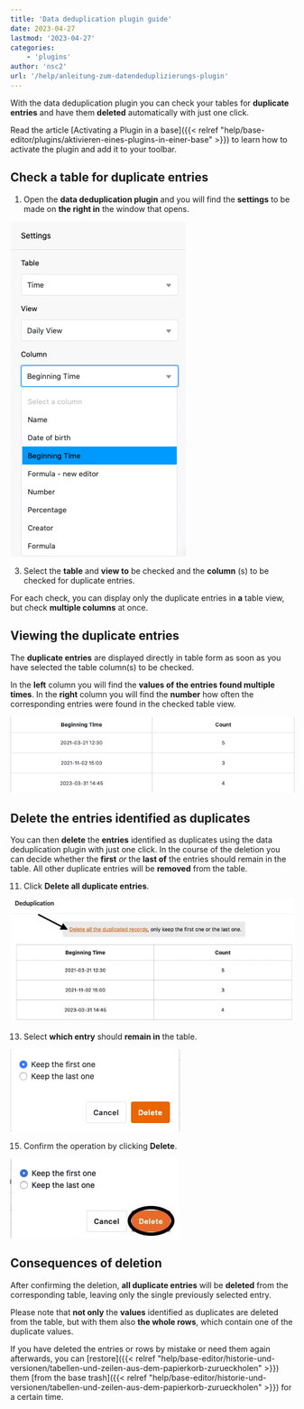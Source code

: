 ```yaml
---
title: 'Data deduplication plugin guide'
date: 2023-04-27
lastmod: '2023-04-27'
categories:
    - 'plugins'
author: 'nsc2'
url: '/help/anleitung-zum-datendeduplizierungs-plugin'
---
```


With the data deduplication plugin you can check your tables for **duplicate entries** and have them **deleted** automatically with just one click.

Read the article [Activating a Plugin in a base]({{< relref "help/base-editor/plugins/aktivieren-eines-plugins-in-einer-base" >}}) to learn how to activate the plugin and add it to your toolbar.

## Check a table for duplicate entries

1. Open the **data deduplication plugin** and you will find the **settings** to be made on **the right in** the window that opens.

![Selection of the table, table view and table columns to be checked for duplicate entries ](images/select-data-to-get-checked-on-double-entries.png)

3. Select the **table** and **view to** be checked and the **column** (s) to be checked for duplicate entries.

For each check, you can display only the duplicate entries in **a** table view, but check **multiple columns** at once.

## Viewing the duplicate entries

The **duplicate entries** are displayed directly in table form as soon as you have selected the table column(s) to be checked.

In the **left** column you will find the **values of the entries found multiple times**. In the **right** column you will find the **number** how often the corresponding entries were found in the checked table view.

![Duplicate entries identified in the defined table column using the data deduplication plugin](images/detected-double-entries-in-table.png)

## Delete the entries identified as duplicates

You can then **delete** the **entries** identified as duplicates using the data deduplication plugin with just one click. In the course of the deletion you can decide whether the **first** _or_ the **last of** the entries should remain in the table. All other duplicate entries will be **removed** from the table.

11. Click **Delete all duplicate entries**.

![Delete the entries identified as duplicates](images/delete-all-the-double-entries.jpg)

13. Select **which entry** should **remain in** the table.

![Selection of the entry that should remain in the selected table](images/decide-which-entry-to-keep.png)

15. Confirm the operation by clicking **Delete**.

![Confirmation of the deletion of the duplicate entries](images/confirm-delete-double-entries.jpg)

## Consequences of deletion

After confirming the deletion, **all duplicate entries** will be **deleted** from the corresponding table, leaving only the single previously selected entry.

Please note that **not only** the **values** identified as duplicates are deleted from the table, but with them also **the whole rows**, which contain one of the duplicate values.

If you have deleted the entries or rows by mistake or need them again afterwards, you can [restore]({{< relref "help/base-editor/historie-und-versionen/tabellen-und-zeilen-aus-dem-papierkorb-zurueckholen" >}}) them [from the base trash]({{< relref "help/base-editor/historie-und-versionen/tabellen-und-zeilen-aus-dem-papierkorb-zurueckholen" >}}) for a certain time.

